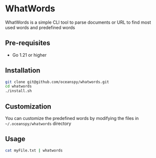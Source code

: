 # WhatWords

WhatWords is a simple CLI tool to parse documents or URL to find most used words and predefined words

## Pre-requisites

- Go 1.21 or higher

## Installation

```bash
git clone git@github.com/oceanspy/whatwords.git
cd whatwords
./install.sh
```

## Customization

You can customize the predefined words by modifying the files in `~/.oceanspy/whatwords` directory

## Usage

```bash
cat myFile.txt | whatwords
```
